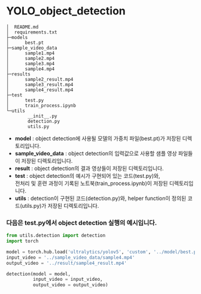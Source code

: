 # YOLO_object_detection

```
│  README.md
│  requirements.txt
├─models
│      best.pt
├─sample_video_data
│      sample1.mp4
│      sample2.mp4
│      sample3.mp4
│      sample4.mp4
├─results
│      sample2_result.mp4
│      sample3_result.mp4
│      sample4_result.mp4
├─test
│      test.py
│      train_process.ipynb
└─utils
        __init__.py
        detection.py
        utils.py
```

- **model** : object detection에 사용될 모델의 가중치 파일(best.pt)가 저장된 디렉토리입니다.  
- **sample_video_data** : object detection의 입력값으로 사용할 샘플 영상 파일들이 저장된 디렉토리입니다.  
- **result** : object detection의 결과 영상들이 저장된 디렉토리입니다.  
- **test** : object detection의 예시가 구현되어 있는 코드(test.py)와,  
전처리 및 훈련 과정이 기록된 노트북(train_process.ipynb)이 저장된 디렉토리입니다.  
- **utils** : detection이 구현된 코드(detection.py)와, helper function이 정의된 코드(utils.py)가 저장된 디렉토리입니다.
  
  
  
### 다음은 test.py에서 object detection 실행의 예시입니다.
```python
from utils.detection import detection
import torch

model = torch.hub.load('ultralytics/yolov5', 'custom', '../model/best.pt')
input_video = '../sample_video_data/sample4.mp4'
output_video = '../result/sample4_result.mp4'

detection(model = model,
          input_video = input_video,
          output_video = output_video)
```
